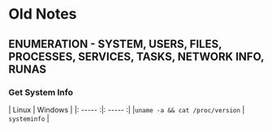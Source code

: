 # Old Notes


## ENUMERATION - SYSTEM, USERS, FILES, PROCESSES, SERVICES, TASKS, NETWORK INFO, RUNAS

### Get System Info

| Linux | Windows |
|: ----- :|: ----- :|
|```uname -a && cat /proc/version``` | ```systeminfo``` |

